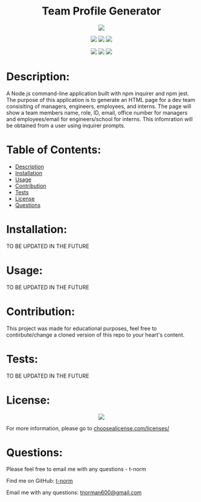 # <h1 align="center">Team Profile Generator</h1>

<p align="center"><img src="https://img.shields.io/badge/License-MIT-important?style=plastic" /></p>
<p align="center">
    <img src="https://img.shields.io/badge/Skillset-OOP-blue?style=plastic" />
    <img src="https://img.shields.io/badge/Skillset-TDD-blue?style=plastic" />
    <img src="https://img.shields.io/badge/Skillset-Node.js-success?style=plastic" />
</p>
<p align="center">
    <img src="https://img.shields.io/badge/Made%20With-JavaScript-yellow?style=plastic" />
    <img src="https://img.shields.io/badge/Made%20With-NPM%20Inquirer-success?style=plastic" />
    <img src="https://img.shields.io/badge/Made%20With-NPM%20Jest-success?style=plastic" />
</p>

# Description:
A Node.js command-line application built with npm inquirer and npm jest. The purpose of this application is to generate an HTML page for a dev team consisiting of managers, engineers, employees, and interns. The page will show a team members name, role, ID, email, office number for managers and employees/email for engineers/school for interns. This infomration will be obtained from a user using inquirer prompts.

# Table of Contents:
- [Description](#description)
- [Installation](#installation)
- [Usage](#usage)
- [Contribution](#contribution)
- [Tests](#tests)
- [License](#license)
- [Questions](#questions)

# Installation:
TO BE UPDATED IN THE FUTURE

# Usage:
TO BE UPDATED IN THE FUTURE

# Contribution:
This project was made for educational purposes, feel free to contirbute/change a cloned version of this repo to your heart's content.

# Tests:
TO BE UPDATED IN THE FUTURE

# License:

<p align="center"><img src="https://img.shields.io/badge/License-MIT-blue?style=plastic" /></p>


For more information, please go to <a href="https://choosealicense.com/licenses/" target="_blank">choosealicense.com/licenses/</a>



# Questions:
Please feel free to email me with any questions - t-norm

Find me on GitHub: [t-norm](https://github.com/t-norm)

Email me with any questions: tnorman600@gmail.com
